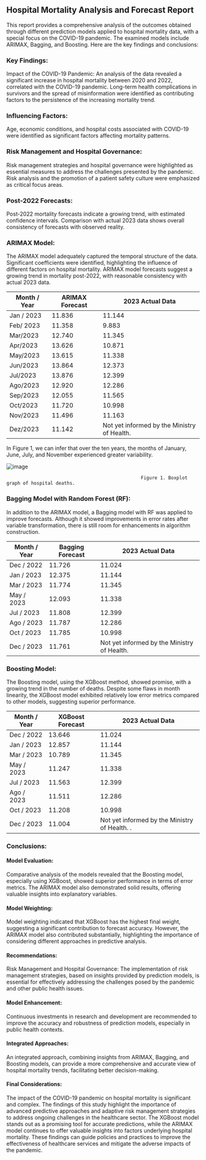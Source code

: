 ## Hospital Mortality Analysis and Forecast Report
This report provides a comprehensive analysis of the outcomes obtained through different prediction models applied to hospital mortality data, with a special focus on the COVID-19 pandemic. The examined models include ARIMAX, Bagging, and Boosting. Here are the key findings and conclusions:

### Key Findings:
Impact of the COVID-19 Pandemic: An analysis of the data revealed a significant increase in hospital mortality between 2020 and 2022, correlated with the COVID-19 pandemic. Long-term health complications in survivors and the spread of misinformation were identified as contributing factors to the persistence of the increasing mortality trend.

### Influencing Factors:
Age, economic conditions, and hospital costs associated with COVID-19 were identified as significant factors affecting mortality patterns.

### Risk Management and Hospital Governance:
Risk management strategies and hospital governance were highlighted as essential measures to address the challenges presented by the pandemic. Risk analysis and the promotion of a patient safety culture were emphasized as critical focus areas.

### Post-2022 Forecasts:
Post-2022 mortality forecasts indicate a growing trend, with estimated confidence intervals. Comparison with actual 2023 data shows overall consistency of forecasts with observed reality.

### ARIMAX Model:
The ARIMAX model adequately captured the temporal structure of the data. Significant coefficients were identified, highlighting the influence of different factors on hospital mortality. ARIMAX model forecasts suggest a growing trend in mortality post-2022, with reasonable consistency with actual 2023 data.

| Month / Year	 |	ARIMAX Forecast	 |	2023 Actual Data |
| --------- | ----------------| ----------------- |
| Jan / 2023	| 11.836	|11.144 |
| Feb/ 2023	| 11.358	| 9.883 |
| Mar/2023	| 12.740 |	11.345 |
| Apr/2023	| 13.626 |	10.871 |
| May/2023	| 13.615 |	11.338 |
| Jun/2023	| 13.864	| 12.373 |
| Jul/2023 |	13.876	| 12.399 |
| Ago/2023	| 12.920 |	12.286 |
| Sep/2023	| 12.055	| 11.565 |
| Oct/2023	| 11.720 |	10.998 |
| Nov/2023 |	11.496 | 11.163 |
| Dez/2023	| 11.142 |Not yet informed by the Ministry of Health. |

In Figure 1, we can infer that over the ten years, the months of January, June, July, and November experienced greater variability.


![image](https://github.com/nataliloure/MODELO-ARIMAX-VS-ENSEMBLE-DADOSHOSP/assets/138037869/f68a1d16-2784-4371-a698-a013ed60c0d5)

                                                     Figure 1. Boxplot graph of hospital deaths.


### Bagging Model with Random Forest (RF):
In addition to the ARIMAX model, a Bagging model with RF was applied to improve forecasts. Although it showed improvements in error rates after variable transformation, there is still room for enhancements in algorithm construction.

        
| Month / Year	 | 	Bagging Forecast	 | 2023 Actual Data |
| -------- | --------------------- | ------------------- |
| Dec / 2022	|11.726	| 11.024 |
| Jan / 2023	|12.375	| 11.144 |
| Mar / 2023	|11.774	| 11.345 |
| May / 2023	|12.093	| 11.338 |
| Jul / 2023	|11.808	| 12.399 |
| Ago / 2023	| 11.787	| 12.286 |
| Oct / 2023	|11.785	| 10.998 |
| Dec / 2023 |11.761	|Not yet informed by the Ministry of Health. |


### Boosting Model:
The Boosting model, using the XGBoost method, showed promise, with a growing trend in the number of deaths. Despite some flaws in month linearity, the XGBoost model exhibited relatively low error metrics compared to other models, suggesting superior performance.

| Month / Year	 |	XGBoost Forecast		| 2023 Actual Data |
| -------- | ----------------- |   --------------------    |
|Dec / 2022	|13.646  |     11.024            |
|Jan / 2023	|12.857	 |     11.144            |
|Mar / 2023	|10.789	|   11.345 |
|May / 2023	|11.247	|11.338 |
|Jul / 2023	|11.563	|12.399 |
|Ago / 2023	|11.511	|12.286 |
|Oct / 2023	|11.208	|10.998| 
|Dec / 2023	|11.004	|Not yet informed by the Ministry of Health. .|



### Conclusions:

#### Model Evaluation:
Comparative analysis of the models revealed that the Boosting model, especially using XGBoost, showed superior performance in terms of error metrics. The ARIMAX model also demonstrated solid results, offering valuable insights into explanatory variables.

#### Model Weighting:
Model weighting indicated that XGBoost has the highest final weight, suggesting a significant contribution to forecast accuracy. However, the ARIMAX model also contributed substantially, highlighting the importance of considering different approaches in predictive analysis.

#### Recommendations:
Risk Management and Hospital Governance:
The implementation of risk management strategies, based on insights provided by prediction models, is essential for effectively addressing the challenges posed by the pandemic and other public health issues.

#### Model Enhancement:
Continuous investments in research and development are recommended to improve the accuracy and robustness of prediction models, especially in public health contexts.

#### Integrated Approaches:
An integrated approach, combining insights from ARIMAX, Bagging, and Boosting models, can provide a more comprehensive and accurate view of hospital mortality trends, facilitating better decision-making.

#### Final Considerations:
The impact of the COVID-19 pandemic on hospital mortality is significant and complex. The findings of this study highlight the importance of advanced predictive approaches and adaptive risk management strategies to address ongoing challenges in the healthcare sector. The XGBoost model stands out as a promising tool for accurate predictions, while the ARIMAX model continues to offer valuable insights into factors underlying hospital mortality. These findings can guide policies and practices to improve the effectiveness of healthcare services and mitigate the adverse impacts of the pandemic.
